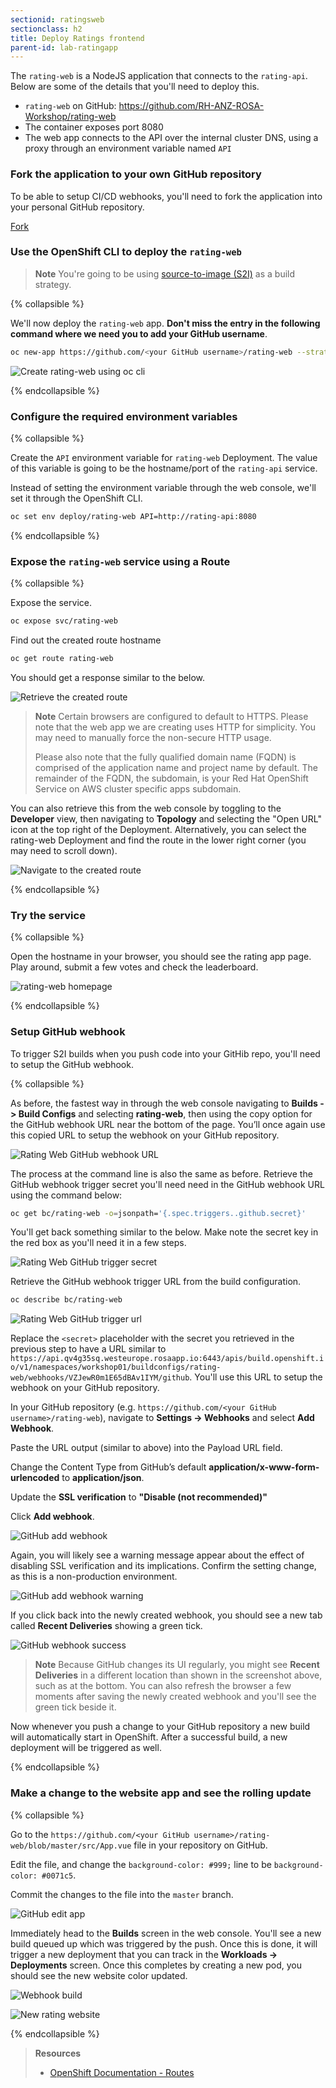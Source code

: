 ```yaml
---
sectionid: ratingsweb
sectionclass: h2
title: Deploy Ratings frontend
parent-id: lab-ratingapp
---
```


The `rating-web` is a NodeJS application that connects to the `rating-api`. Below are some of the details that you'll need to deploy this.

- `rating-web` on GitHub: <https://github.com/RH-ANZ-ROSA-Workshop/rating-web>
- The container exposes port 8080
- The web app connects to the API over the internal cluster DNS, using a proxy through an environment variable named `API`

### Fork the application to your own GitHub repository

To be able to setup CI/CD webhooks, you'll need to fork the application into your personal GitHub repository.

<a class="github-button" href="https://github.com/RH-ANZ-ROSA-Workshop/rating-web/fork" data-icon="octicon-repo-forked" data-size="large" aria-label="Fork adriangigante/rating-web on GitHub">Fork</a>

### Use the OpenShift CLI to deploy the `rating-web`

> **Note** You're going to be using [source-to-image (S2I)](#source-to-image-s2i) as a build strategy.

{% collapsible %}

We'll now deploy the `rating-web` app. **Don't miss the entry in the following command where we need you to add your GitHub username**.

```sh
oc new-app https://github.com/<your GitHub username>/rating-web --strategy=source
```

![Create rating-web using oc cli](media/oc-newapp-ratingweb.png)

{% endcollapsible %}

### Configure the required environment variables

{% collapsible %}

Create the `API` environment variable for `rating-web` Deployment. The value of this variable is going to be the hostname/port of the `rating-api` service.

Instead of setting the environment variable through the web console, we'll set it through the OpenShift CLI.

```sh
oc set env deploy/rating-web API=http://rating-api:8080
```

{% endcollapsible %}

### Expose the `rating-web` service using a Route

{% collapsible %}

Expose the service.

```sh
oc expose svc/rating-web
```

Find out the created route hostname

```sh
oc get route rating-web
```

You should get a response similar to the below.

![Retrieve the created route](media/oc-get-route.png)

> **Note** Certain browsers are configured to default to HTTPS. Please note that the web app we are creating uses HTTP for simplicity. You may need to manually force the non-secure HTTP usage.
> 
> Please also note that the fully qualified domain name (FQDN) is comprised of the application name and project name by default. The remainder of the FQDN, the subdomain, is your Red Hat OpenShift Service on AWS cluster specific apps subdomain.

You can also retrieve this from the web console by toggling to the **Developer** view, then navigating to **Topology** and selecting the "Open URL" icon at the top right of the Deployment. Alternatively, you can select the rating-web Deployment and find the route in the lower right corner (you may need to scroll down).

![Navigate to the created route](media/oc-get-route-ui.png)

{% endcollapsible %}

### Try the service

{% collapsible %}

Open the hostname in your browser, you should see the rating app page. Play around, submit a few votes and check the leaderboard.

![rating-web homepage](media/app-overview-1.png)

{% endcollapsible %}

### Setup GitHub webhook

To trigger S2I builds when you push code into your GitHib repo, you'll need to setup the GitHub webhook.

{% collapsible %}

As before, the fastest way in through the web console navigating to **Builds -> Build Configs** and selecting **rating-web**, then using the copy option for the GitHub webhook URL near the bottom of the page. You’ll once again use this copied URL to setup the webhook on your GitHub repository.

![Rating Web GitHub webhook URL](media/rating-web-github-webhook-url-console.png)

The process at the command line is also the same as before. Retrieve the GitHub webhook trigger secret you'll need need in the GitHub webhook URL using the command below:

```sh
oc get bc/rating-web -o=jsonpath='{.spec.triggers..github.secret}'
```

You'll get back something similar to the below. Make note the secret key in the red box as you'll need it in a few steps.

![Rating Web GitHub trigger secret](media/rating-web-github-secret.png)

Retrieve the GitHub webhook trigger URL from the build configuration.

```sh
oc describe bc/rating-web
```

![Rating Web GitHub trigger url](media/rating-web-github-webhook-url.png)

Replace the `<secret>` placeholder with the secret you retrieved in the previous step to have a URL similar to `https://api.qv4g35sq.westeurope.rosaapp.io:6443/apis/build.openshift.io/v1/namespaces/workshop01/buildconfigs/rating-web/webhooks/VZJewR0m1E65dBAv1IYM/github`. You'll use this URL to setup the webhook on your GitHub repository.

In your GitHub repository (e.g. `https://github.com/<your GitHub username>/rating-web`), navigate to **Settings -> Webhooks** and select **Add Webhook**.

Paste the URL output (similar to above) into the Payload URL field.

Change the Content Type from GitHub’s default **application/x-www-form-urlencoded** to **application/json**.

Update the **SSL verification** to **"Disable (not recommended)"**

Click **Add webhook**.

![GitHub add webhook](media/rating-api-github-addwebhook.png)

Again, you will likely see a warning message appear about the effect of disabling SSL verification and its implications. Confirm the setting change, as this is a non-production environment.

![GitHub add webhook warning](media/rating-api-github-addwebhook-warning.png)

If you click back into the newly created webhook, you should see a new tab called **Recent Deliveries** showing a green tick.

![GitHub webhook success](media/rating-api-webhook-success.png)

> **Note** Because GitHub changes its UI regularly, you might see **Recent Deliveries** in a different location than shown in the screenshot above, such as at the bottom. You can also refresh the browser a few moments after saving the newly created webhook and you'll see the green tick beside it.

Now whenever you push a change to your GitHub repository a new build will automatically start in OpenShift. After a successful build, a new deployment will be triggered as well.

{% endcollapsible %}

### Make a change to the website app and see the rolling update

{% collapsible %}

Go to the `https://github.com/<your GitHub username>/rating-web/blob/master/src/App.vue` file in your repository on GitHub.

Edit the file, and change the `background-color: #999;` line to be `background-color: #0071c5`.

Commit the changes to the file into the `master` branch.

![GitHub edit app](media/rating-web-editcolor.png)

Immediately head to the **Builds** screen in the web console. You'll see a new build queued up which was triggered by the push. Once this is done, it will trigger a new deployment that you can track in the **Workloads -> Deployments** screen. Once this completes by creating a new pod, you should see the new website color updated.

![Webhook build](media/rating-web-cicd-build.png)

![New rating website](media/rating-web-newcolor.png)

{% endcollapsible %}

> **Resources**
> * [OpenShift Documentation - Routes](https://docs.openshift.com/container-platform/latest/networking/routes/route-configuration.html)
